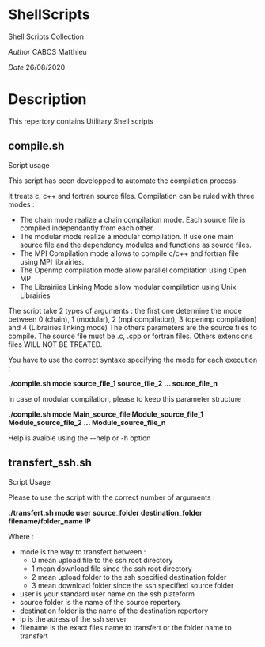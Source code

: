 # ShellScripts
Shell Scripts Collection

*Author* CABOS Matthieu

*Date*   26/08/2020

# Description

This repertory contains Utilitary Shell scripts

compile.sh
----------

Script usage

This script has been developped to automate the compilation process.

It treats c, c++ and fortran source files. Compilation can be ruled with three modes :
* The chain mode realize a chain compilation mode.
Each source file is compiled independantly from each other.
* The modular mode realize a modular compilation.
It use one main source file and the dependency modules and functions as source files.
* The MPI Compilation mode allows to compile c/c++ and fortran file using MPI librairies.
* The Openmp compilation mode allow parallel compilation using Open MP
* The Librairiies Linking Mode allow modular compilation using Unix Librairies

The script take 2 types of arguments : the first one determine the mode between 
0 (chain),  1 (modular), 2 (mpi compilation), 3 (openmp compilation) and 4 (Librairies linking mode)
The others parameters are the source files to compile.
The source file must be .c, .cpp or fortran files. 
Others extensions files WILL NOT BE TREATED.

You have to use the correct syntaxe specifying the mode for each execution :

**./compile.sh mode source_file_1 source_file_2 ... source_file_n**
 
 In case of modular compilation, please to keep this parameter structure :

**./compile.sh mode Main_source_file Module_source_file_1 Module_source_file_2 ... Module_source_file_n**
	
 Help is avaible using the --help or -h option
 
 transfert_ssh.sh
 ----------------
 
 Script Usage
 
 Please to use the script with the correct number of arguments :
 
**./transfert.sh mode user source_folder destination_folder filename/folder_name IP**

Where :

* mode is the way to transfert between :
	* 0 mean upload file to the ssh root directory
	* 1 mean download file since the ssh root directory
	* 2 mean upload folder to the ssh specified destination folder
	* 3 mean download folder since the ssh specified source folder
* user is your standard user name on the ssh plateform
* source folder is the name of the source repertory
* destination folder is the name of the destination repertory
* ip is the adress of the ssh server
* filename is the exact files name to transfert or the folder name to transfert
